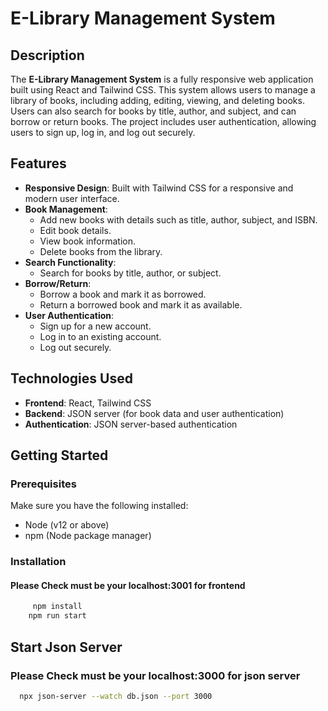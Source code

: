 # E-Library Management System

## Description

The **E-Library Management System** is a fully responsive web application built using React and Tailwind CSS. This system allows users to manage a library of books, including adding, editing, viewing, and deleting books. Users can also search for books by title, author, and subject, and can borrow or return books. The project includes user authentication, allowing users to sign up, log in, and log out securely.

## Features

- **Responsive Design**: Built with Tailwind CSS for a responsive and modern user interface.
- **Book Management**:
  - Add new books with details such as title, author, subject, and ISBN.
  - Edit book details.
  - View book information.
  - Delete books from the library.
- **Search Functionality**:
  - Search for books by title, author, or subject.
- **Borrow/Return**: 
  - Borrow a book and mark it as borrowed.
  - Return a borrowed book and mark it as available.
- **User Authentication**:
  - Sign up for a new account.
  - Log in to an existing account.
  - Log out securely.
  
## Technologies Used

- **Frontend**: React, Tailwind CSS
- **Backend**: JSON server (for book data and user authentication)
- **Authentication**: JSON server-based authentication

## Getting Started

### Prerequisites

Make sure you have the following installed:

- Node (v12 or above)
- npm (Node package manager)

### Installation

#### Please Check must be your localhost:3001 for frontend

```bash
     npm install
    npm run start
 ```

 ## Start Json Server

### Please Check must be your localhost:3000 for json server

```bash
  npx json-server --watch db.json --port 3000
```